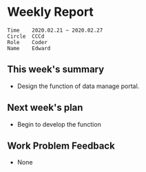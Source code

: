 # Weekly Report 
```
Time	2020.02.21 ~ 2020.02.27
Circle	CCCd
Role	Coder
Name	Edward
```
## This week's summary
- Design the function of data manage portal.

## Next week's plan

- Begin to develop the function


## Work Problem Feedback
- None

